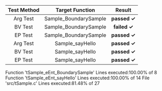 
| Test Method | Target Function | Result |
|:---:|:---:|:---:|
| Arg Test | Sample_BoundarySample | **passed ✓** |
| BV Test | Sample_BoundarySample | **failed ✓** |
| EP Test | Sample_BoundarySample | **passed ✓** |
| Arg Test | Sample_sayHello | **passed ✓** |
| BV Test | Sample_sayHello | **passed ✓** |
| EP Test | Sample_sayHello | **passed ✓** |
Function 'tSample_eEnt_BoundarySample'
Lines executed:100.00% of 8
Function 'tSample_eEnt_sayHello'
Lines executed:100.00% of 14
File 'src/tSample.c'
Lines executed:81.48% of 27
